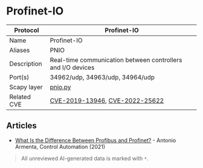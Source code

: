 # Profinet-IO

| Protocol | Profinet-IO |
|---|---|
| Name | Profinet-IO |
| Aliases | PNIO |
| Description | Real-time communication between controllers and I/O devices |
| Port(s) | 34962/udp, 34963/udp, 34964/udp |
| Scapy layer | [pnio.py](https://github.com/secdev/scapy/blob/master/scapy/contrib/pnio.py) |
| Related CVE | [CVE-2019-13946](https://nvd.nist.gov/vuln/detail/CVE-2019-13946), [CVE-2022-25622](https://nvd.nist.gov/vuln/detail/CVE-2022-25622) |

## Articles
- [What Is the Difference Between Profibus and Profinet?](https://control.com/technical-articles/understanding-profibus-vs-profinet/) - Antonio Armenta, Control Automation (2021)

> All unreviewed AI-generated data is marked with `*`.
